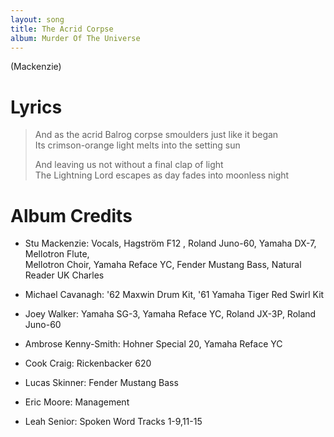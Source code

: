 ```yaml
---
layout: song
title: The Acrid Corpse
album: Murder Of The Universe
---
```


(Mackenzie)

# Lyrics

> And as the acrid Balrog corpse smoulders just like it began  
> Its crimson-orange light melts into the setting sun  
>  
> And leaving us not without a final clap of light  
> The Lightning Lord escapes as day fades into moonless night  

# Album Credits

* Stu Mackenzie: Vocals, Hagström F12 , Roland Juno-60, Yamaha DX-7, Mellotron Flute,  
Mellotron Choir, Yamaha Reface YC, Fender Mustang Bass, Natural Reader UK Charles
* Michael Cavanagh: '62 Maxwin Drum Kit, '61 Yamaha Tiger Red Swirl Kit
* Joey Walker: Yamaha SG-3, Yamaha Reface YC, Roland JX-3P, Roland Juno-60
* Ambrose Kenny-Smith: Hohner Special 20, Yamaha Reface YC
* Cook Craig: Rickenbacker 620
* Lucas Skinner: Fender Mustang Bass
* Eric Moore: Management

* Leah Senior: Spoken Word Tracks 1-9,11-15
